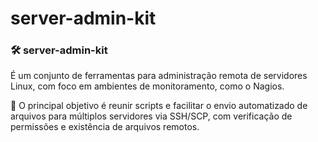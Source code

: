 # server-admin-kit
### 🛠️ server-admin-kit 
É um conjunto de ferramentas para administração remota de servidores Linux, com foco em ambientes de monitoramento, como o Nagios.

💎 O principal objetivo é reunir scripts e facilitar o envio automatizado de arquivos para múltiplos servidores via SSH/SCP, com verificação de permissões e existência de arquivos remotos.
